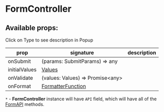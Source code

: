 # FormController

## Available props:
<p class="category">Click on Type to see description in Popup</p>

| prop          | signature                              | description |
| ------------- |----------------------------------------| --- |
| onSubmit      | (params: SubmitParams) => any          |
| initialValues | [Values][Values]                       |
| onValidate    | (values: Values) => Promise\<any\>     |
| onFormat      | [FormatterFunction][FormatterFunction] |

`*` - **FormController** instance will have `API` field, which will have all of the [FormAPI][FormAPI] methods.

[FormatterFunction]: ./types/OnFormatFunction
[Errors]: ./types/Errors
[Values]: ./types/Values
[FormAPI]: ./types/FormAPI
